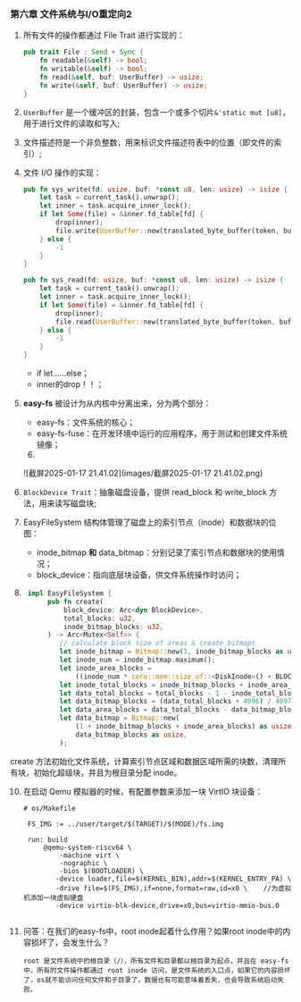 ### 第六章 文件系统与I/O重定向2
1. 所有文件的操作都通过 File Trait 进行实现的：

	```rust
	pub trait File : Send + Sync {
	    fn readable(&self) -> bool;
	    fn writable(&self) -> bool;
	    fn read(&self, buf: UserBuffer) -> usize;
	    fn write(&self, buf: UserBuffer) -> usize;
	}
	```

	

2. `UserBuffer` 是一个缓冲区的封装，包含一个或多个切片`&'static mut [u8]`，用于进行文件的读取和写入;

3. 文件描述符是一个非负整数，用来标识文件描述符表中的位置（即文件的索引）;

4. 文件 I/O 操作的实现：

	```rust
	pub fn sys_write(fd: usize, buf: *const u8, len: usize) -> isize {
	    let task = current_task().unwrap();
	    let inner = task.acquire_inner_lock();
	    if let Some(file) = &inner.fd_table[fd] {
	        drop(inner);
	        file.write(UserBuffer::new(translated_byte_buffer(token, buf, len)))
	    } else {
	        -1
	    }
	}
	
	pub fn sys_read(fd: usize, buf: *const u8, len: usize) -> isize {
	    let task = current_task().unwrap();
	    let inner = task.acquire_inner_lock();
	    if let Some(file) = &inner.fd_table[fd] {
	        drop(inner);
	        file.read(UserBuffer::new(translated_byte_buffer(token, buf, len)))
	    } else {
	        -1
	    }
	}
	```

	- if let……else；
	- inner的drop！！；

5. **easy-fs** 被设计为从内核中分离出来，分为两个部分：

	- easy-fs：文件系统的核心；
	- easy-fs-fuse：在开发环境中运行的应用程序，用于测试和创建文件系统镜像；

	6. 

	![截屏2025-01-17 21.41.02](images/截屏2025-01-17 21.41.02.png)

7. `BlockDevice Trait`：抽象磁盘设备，提供 read_block 和 write_block 方法，用来读写磁盘块;

8. EasyFileSystem 结构体管理了磁盘上的索引节点（inode）和数据块的位图：

	- inode_bitmap **和** data_bitmap：分别记录了索引节点和数据块的使用情况；
	- block_device：指向底层块设备，供文件系统操作时访问；

	

9. ```rust
	impl EasyFileSystem {
	     pub fn create(
	         block_device: Arc<dyn BlockDevice>,
	         total_blocks: u32,
	         inode_bitmap_blocks: u32,
	     ) -> Arc<Mutex<Self>> {
	        // calculate block size of areas & create bitmaps
	        let inode_bitmap = Bitmap::new(1, inode_bitmap_blocks as usize);
	        let inode_num = inode_bitmap.maximum();
	        let inode_area_blocks =
	            ((inode_num * core::mem::size_of::<DiskInode>() + BLOCK_SZ - 1) / BLOCK_SZ) as u32;
	        let inode_total_blocks = inode_bitmap_blocks + inode_area_blocks;
	        let data_total_blocks = total_blocks - 1 - inode_total_blocks;
	        let data_bitmap_blocks = (data_total_blocks + 4096) / 4097;
	        let data_area_blocks = data_total_blocks - data_bitmap_blocks;
	        let data_bitmap = Bitmap::new(
	            (1 + inode_bitmap_blocks + inode_area_blocks) as usize,
	            data_bitmap_blocks as usize,
	        );
	```

create 方法初始化文件系统，计算索引节点区域和数据区域所需的块数，清理所有块，初始化超级块，并且为根目录分配 inode。

10. 在启动 Qemu 模拟器的时候，有配置参数来添加一块 VirtIO 块设备：

	```shell
	# os/Makefile
	
	 FS_IMG := ../user/target/$(TARGET)/$(MODE)/fs.img
	 
	 run: build
	     @qemu-system-riscv64 \
	         -machine virt \
	         -nographic \
	         -bios $(BOOTLOADER) \
	        -device loader,file=$(KERNEL_BIN),addr=$(KERNEL_ENTRY_PA) \
	        -drive file=$(FS_IMG),if=none,format=raw,id=x0 \	//为虚拟机添加一块虚拟硬盘
	        -device virtio-blk-device,drive=x0,bus=virtio-mmio-bus.0
	       
	```


11. 问答：在我们的easy-fs中，root inode起着什么作用？如果root inode中的内容损坏了，会发生什么？

		root 是文件系统中的根目录（/），所有文件和目录都以根目录为起点，并且在 easy-fs 中，所有的文件操作都通过 root inode 访问，是文件系统的入口点，如果它的内容损坏了，os就不能访问任何文件和子目录了，数据也有可能意味着丢失，也会导致系统启动失败。

